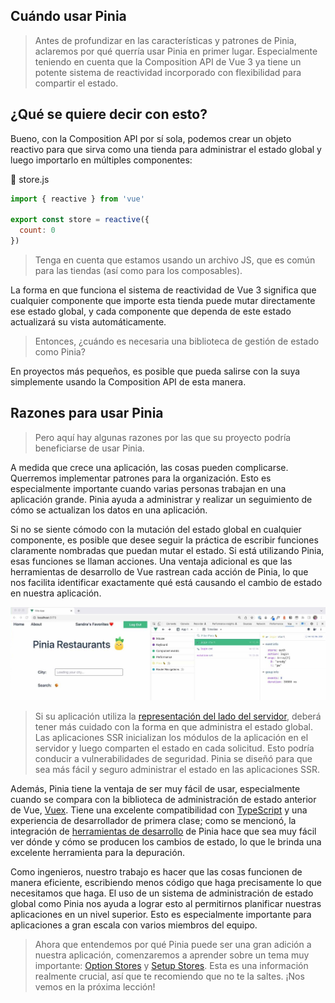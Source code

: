 ## Cuándo usar Pinia

>Antes de profundizar en las características y patrones de Pinia, aclaremos por qué querría usar Pinia en primer lugar. Especialmente teniendo en cuenta que la Composition API de Vue 3 ya tiene un potente sistema de reactividad incorporado con flexibilidad para compartir el estado.

## ¿Qué se quiere decir con esto?

Bueno, con la Composition API por sí sola, podemos crear un objeto reactivo para que sirva como una tienda para administrar el estado global y luego importarlo en múltiples componentes:

📄 store.js
```js
import { reactive } from 'vue'

export const store = reactive({
  count: 0
})
```

>Tenga en cuenta que estamos usando un archivo JS, que es común para las tiendas (así como para los composables).

La forma en que funciona el sistema de reactividad de Vue 3 significa que cualquier componente que importe esta tienda puede mutar directamente ese estado global, y cada componente que dependa de este estado actualizará su vista automáticamente.

>Entonces, ¿cuándo es necesaria una biblioteca de gestión de estado como Pinia?

En proyectos más pequeños, es posible que pueda salirse con la suya simplemente usando la Composition API de esta manera.

## Razones para usar Pinia

>Pero aquí hay algunas razones por las que su proyecto podría beneficiarse de usar Pinia.

A medida que crece una aplicación, las cosas pueden complicarse. Querremos implementar patrones para la organización. Esto es especialmente importante cuando varias personas trabajan en una aplicación grande. Pinia ayuda a administrar y realizar un seguimiento de cómo se actualizan los datos en una aplicación.

Si no se siente cómodo con la mutación del estado global en cualquier componente, es posible que desee seguir la práctica de escribir funciones claramente nombradas que puedan mutar el estado. Si está utilizando Pinia, esas funciones se llaman acciones. Una ventaja adicional es que las herramientas de desarrollo de Vue rastrean cada acción de Pinia, lo que nos facilita identificar exactamente qué está causando el cambio de estado en nuestra aplicación.

![cuado-usar-pinia](./img/cuado-usar-pinia.jpg)

>Si su aplicación utiliza la [representación del lado del servidor](https://vuejs.org/guide/scaling-up/ssr.html), deberá tener más cuidado con la forma en que administra el estado global. Las aplicaciones SSR inicializan los módulos de la aplicación en el servidor y luego comparten el estado en cada solicitud. Esto podría conducir a vulnerabilidades de seguridad. Pinia se diseñó para que sea más fácil y seguro administrar el estado en las aplicaciones SSR.

Además, Pinia tiene la ventaja de ser muy fácil de usar, especialmente cuando se compara con la biblioteca de administración de estado anterior de Vue, [Vuex](https://vuex.vuejs.org/). Tiene una excelente compatibilidad con [TypeScript](https://www.typescriptlang.org/) y una experiencia de desarrollador de primera clase; como se mencionó, la integración de [herramientas de desarrollo](https://devtools.vuejs.org/) de Pinia hace que sea muy fácil ver dónde y cómo se producen los cambios de estado, lo que le brinda una excelente herramienta para la depuración.

Como ingenieros, nuestro trabajo es hacer que las cosas funcionen de manera eficiente, escribiendo menos código que haga precisamente lo que necesitamos que haga. El uso de un sistema de administración de estado global como Pinia nos ayuda a lograr esto al permitirnos planificar nuestras aplicaciones en un nivel superior. Esto es especialmente importante para aplicaciones a gran escala con varios miembros del equipo.

>Ahora que entendemos por qué Pinia puede ser una gran adición a nuestra aplicación, comenzaremos a aprender sobre un tema muy importante: [Option Stores](https://pinia.vuejs.org/core-concepts/#option-stores) y [Setup Stores](https://pinia.vuejs.org/core-concepts/#setup-stores). Esta es una información realmente crucial, así que te recomiendo que no te la saltes. ¡Nos vemos en la próxima lección! 
